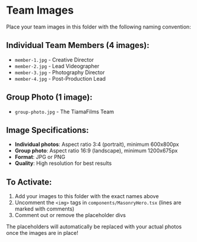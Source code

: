 # Team Images

Place your team images in this folder with the following naming convention:

## Individual Team Members (4 images):
- `member-1.jpg` - Creative Director
- `member-2.jpg` - Lead Videographer  
- `member-3.jpg` - Photography Director
- `member-4.jpg` - Post-Production Lead

## Group Photo (1 image):
- `group-photo.jpg` - The TiamaFilms Team

## Image Specifications:
- **Individual photos**: Aspect ratio 3:4 (portrait), minimum 600x800px
- **Group photo**: Aspect ratio 16:9 (landscape), minimum 1200x675px
- **Format**: JPG or PNG
- **Quality**: High resolution for best results

## To Activate:
1. Add your images to this folder with the exact names above
2. Uncomment the `<img>` tags in `components/MasonryHero.tsx` (lines are marked with comments)
3. Comment out or remove the placeholder divs

The placeholders will automatically be replaced with your actual photos once the images are in place! 